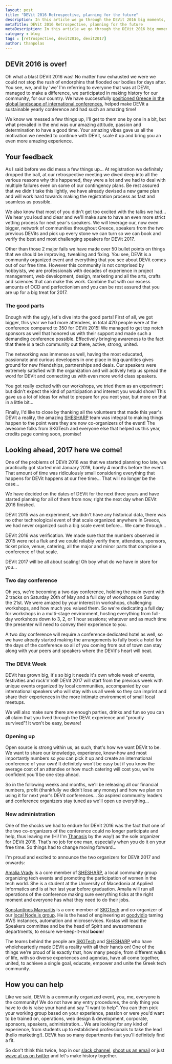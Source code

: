 ```yaml
---
layout: post
title: "DEVit 2016 Retrospective, planning for the future"
description: In this article we go through the DEVit 2016 big moments, fails and all the excitement we experienced, and then we get a sneak peak into what 2017 has in hold for us.
metaTitle: DEVit 2016 Retrospective, planning for the future
metaDescription: In this article we go through the DEVit 2016 big moments, fails and all the excitement we experienced, and then we get a sneak peak into what 2017 has in hold for us.
category : blog
tags : [retrospective, devit2016, devit2017]
author: thanpolas
---
```



## DEVit 2016 is over!

Oh what a blast DEVit 2016 was! No matter how exhausted we were we could not stop the rush of endorphins that flooded our bodies for days after. You see, we, and by 'we' I'm referring to everyone that was at DEVit, managed to make a difference, we participated in making history for our community, for our country. We have successfully [positioned Greece in the global landscape of international conferences](http://www.attheo.do/2016/05/14/How-Greece-Came-To-Make-It-To-Software-Development-Conferences-Map/), helped make DEVit a sustainable yearly conference and had such an amazing time!

We know we messed a few things up, I'll get to them one by one in a bit, but what prevailed in the end was our amazing attitude, passion and determination to have a good time. Your amazing vibes gave us all the motivation we needed to continue with DEVit, scale it up and bring you an even more amazing experience.

## Your feedback

As I said before we did mess a few things up... At registration we definitely dropped the ball, at our retrospective meeting we dived deep into all the various reasons why this happened, they were a lot and we had to deal with multiple failures even on some of our contingency plans. Be rest assured that we didn't take this lightly, we have already devised a new game plan and will work hard towards making the registration process as fast and seamless as possible.

We also know that most of you didn't get too excited with the talks we had... We hear you loud and clear and we'll make sure to have an even more strict vetting process for next year's speakers. We will leverage our, now even bigger, network of communities throughout Greece, speakers from the two previous DEVits and pick up every stone we can turn so we can book and verify the best and most challenging speakers for DEVit 2017.

Other than those 2 major fails we have made over 50 bullet points on things that we should be improving, tweaking and fixing. You see, DEVit is a community organized event and everything that you see about DEVit comes out of our free time. However this community is not comprised by hobbyists, we are professionals with decades of experience in project management, web development, design, marketing and all the arts, crafts and sciences that can make this work. Combine that with our excess amounts of OCD and perfectionism and you can be rest assured that you are up for a big treat for 2017.

### The good parts

Enough with the ugly, let's dive into the good parts! First of all, we got bigger, this year we had more attendees, in total 420 people were at the conference compared to 350 for DEVit 2015! We managed to get top notch sponsors as well that honored us with their support and made such a demanding conference possible. Effectively bringing awareness to the fact that there is a tech community out there, active, strong, united.

The networking was immense as well, having the most educated, passionate and curious developers in one place in big quantities gives ground for new friendships, partnerships and deals. Our speakers were extremely satisfied with the organization and will actively help us spread the word for DEVit and connecting us with even more world class speakers.

You got really excited with our workshops, we tried them as an experiment but didn't expect the kind of participation and interest you would show! This gave us a lot of ideas for what to prepare for you next year, but more on that in a little bit... 

Finally, I'd like to close by thanking all the volunteers that made this year's DEVit a reality, the amazing [SHESHARP](http://www.shesharp.org/) team was integral to making things happen to the point were they are now co-organizers of the event! The awesome folks from SKGTech and everyone else that helped us this year, credits page coming soon, promise!

## Looking ahead, 2017 here we come!

One of the problems of DEVit 2016 was that we started planning too late, we practically got started mid January 2016, barely 4 months before the event. That amount of time was ridiculously small considering everything that happens for DEVit happens at our free time... That will no longer be the case...

We have decided on the dates of DEVit for the next three years and have started planning for all of them from now, right the next day when DEVit 2016 finished.

DEVit 2015 was an experiment, we didn't have any historical data, there was no other technological event of that scale organized anywhere in Greece, we had never organized such a big scale event before... We came through...

DEVit 2016 was verification. We made sure that the numbers observed in 2015 were not a fluk and we could reliably verify them, attendees, sponsors, ticket price, venue, catering, all the major and minor parts that comprise a conference of that scale.

DEVit 2017 will be all about scaling! Oh boy what do we have in store for you...

### Two day conference

Oh yes, we're becoming a two day conference, holding the main event with 2 tracks on Saturday 20th of May and a full day of workshops on Sunday the 21st. We were amazed by your interest in workshops, challenging workshops, and how much you valued them. So we're dedicating a full day for workshops in a multi-stage environment, hosting everything from full-day workshops down to 3, 2, or 1 hour sessions; whatever and as much time the presenter will need to convey their experience to you.

A two day conference will require a conference dedicated hotel as well, 
so we have already started making the arrangements to fully book a hotel for the days of the conference so all of you coming from out of town can stay along with your peers and speakers where the DEVit's heart will beat.

### The DEVit Week

DEVit has grown big, it's so big it needs it's own whole week of events, festivities and rock'n'roll! DEVit 2017 will start from the previous week with unique events organized by local communities, accompanied by our international speakers who will stay with us all week so they can imprint and share their experiences in the more intimate environment of small local meetups.

We will also make sure there are enough parties, drinks and fun so you can all claim that you lived through the DEVit experience and "proudly survived"! It won't be easy, beware!

### Opening up

Open source is strong within us, as such, that's how we want DEVit to be. We want to share our knowledge, experience, know-how and most importantly numbers so you can pick it up and create an international conference of your own! It definitely won't be easy but if you know the average cost of an attendee or how much catering will cost you, we're confident you'll be one step ahead.

So in the following weeks and months, we'll be releasing all our financial numbers, profit (thankfully we didn't lose any money) and how we plan on using it for next year's DEVit conferences... So aspired community leaders and conference organizers stay tuned as we'll open up everything...

### New administration

One of the shocks we had to endure for DEVit 2016 was the fact that one of the two  co-organizers of the conference could no longer participate and help, thus leaving me (Hi! I'm [Thanasis](http://thanpol.as) by the way!) as the sole organizer for DEVit 2016. That's no job for one man, especially when you do it on your free time. So things had to change moving forward...

I'm proud and excited to announce the two organizers for DEVit 2017 and onwards:

[Amalia Vrady](https://twitter.com/alkistics) is a core member of [SHESHARP](http://www.shesharp.org/), a local community group organizing tech events and promoting the participation of women in the tech world. She is a student at the University of Macedonia at Applied Informatics and is at her last year before graduation. Amalia will run all operations of the conference making sure everything ticks at the right moment and everyone has what they need to do their jobs.

[Konstantinos Margaritis](https://twitter.com/_margaritis) is a core member of [SKGTech](http://skgtech.io) and co-organizer of our [local Node.js group](http://www.meetup.com/Thessaloniki-Node-js-Meetup/). He is the head of engineering at [goodvidio](https://goodvid.io/) taming AWS instances, automation and microservices. Kostas will lead the Speakers committee and be the head of Spirit and awesomeness departments, to ensure we-keep-it-real **boom**!

The teams behind the people are [SKGTech](http://skgtech.io) and [SHESHARP](http://www.shesharp.org/) who have wholeheartedly made DEVit a reality with all their hands on! One of the things we're proud of is exactly that, how many people, from different walks of life, with so diverse experiences and agendas, have all come together, united, to achieve a single goal, educate, empower and unite the Greek tech community.

## How you can help

Like we said, DEVit is a community organized event, you, me, everyone is the community! We do not have any entry procedures, the only thing you have to do is raise your hand and say "I want to help". You can then pick your working group based on your experience, passion or were you'd want to be trained on, operations, web design & development, corporate, sponsors, speakers, administration... We are looking for any kind of experience, from students up to established professionals to take the lead (hello marketing!). DEVit has so many departments that you'll definitely find a fit.

So don't think this twice, hop in our [slack channel](http://devitconf.org/#slack-invite), [shoot us an email](mailto:info@devitconf.org) or just [wave at us on twitter](https://twitter.com/devitconf) and let's make history together.



